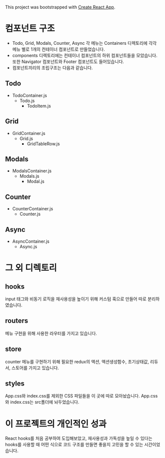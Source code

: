 This project was bootstrapped with [Create React App](https://github.com/facebook/create-react-app).

# 컴포넌트 구조
* Todo, Grid, Modals, Counter, Async 각 메뉴는 Containers 디렉토리에 각각 메뉴 별로 1개의 컨테이너 컴포넌트로 만들었습니다.
* components 디렉토리에는 컨테이너 컴포넌트의 하위 컴포넌트들을 모았습니다. 또한 Navigator 컴포넌트와 Footer 컴포넌트도 들어있습니다.
* 컴포넌트끼리의 조립구조는 다음과 같습니다.
## Todo
* TodoContainer.js
  * Todo.js
    * TodoItem.js
## Grid
* GridContainer.js
  * Grid.js
    * GridTableRow.js
## Modals
* ModalsContainer.js
  * Modals.js
    * Modal.js    
## Counter
* CounterContainer.js
  * Counter.js
## Async
* AsyncContainer.js
  * Async.js
  
# 그 외 디렉토리
## hooks
input 태그와 비동기 로직을 재사용성을 높이기 위해 커스텀 훅으로 만들어 따로 분리하였습니다.
## routers
메뉴 구현을 위해 사용한 라우터를 가지고 있습니다.
## store
counter 메뉴를 구현하기 위해 필요한 redux의 액션, 액션생성함수, 초기상태값, 리듀서, 스토어를 가지고 있습니다.
## styles
App.css와 index.css를 제외한 CSS 파일들을 이 곳에 따로 모아놨습니다. App.css와 index.css는 src폴더에 놔두었습니다.

# 이 프로젝트의 개인적인 성과
React hooks를 처음 공부하여 도입해보았고, 재사용성과 가독성을 높일 수 있다는 hooks를 사용할 때 어떤 식으로 코드 구조를 만들면 좋을지 고민을 할 수 있는 시간이었습니다.

